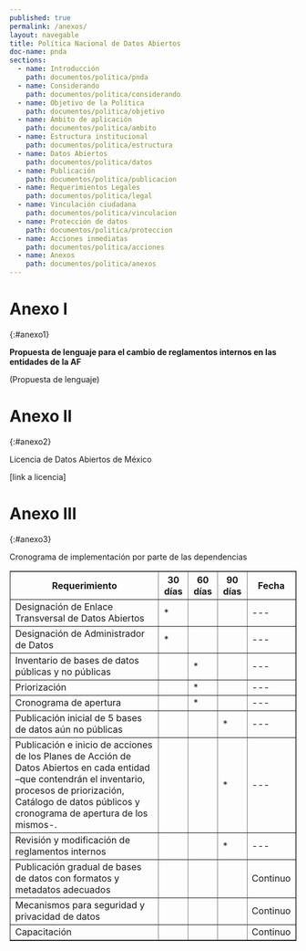 ```yaml
---
published: true
permalink: /anexos/
layout: navegable
title: Política Nacional de Datos Abiertos
doc-name: pnda
sections:
  - name: Introducción
    path: documentos/politica/pnda
  - name: Considerando
    path: documentos/politica/considerando
  - name: Objetivo de la Política
    path: documentos/politica/objetivo
  - name: Ámbito de aplicación
    path: documentos/politica/ambito
  - name: Estructura institucional
    path: documentos/politica/estructura
  - name: Datos Abiertos
    path: documentos/politica/datos
  - name: Publicación
    path: documentos/politica/publicacion
  - name: Requerimientos Legales
    path: documentos/politica/legal
  - name: Vinculación ciudadana
    path: documentos/politica/vinculacion
  - name: Protección de datos
    path: documentos/politica/proteccion
  - name: Acciones inmediatas
    path: documentos/politica/acciones
  - name: Anexos
    path: documentos/politica/anexos
---
```


# Anexo I
{:#anexo1}

**Propuesta de lenguaje para el cambio de reglamentos internos en las entidades de la AF**

(Propuesta de lenguaje)


# Anexo II
{:#anexo2}

Licencia de Datos Abiertos de México

[link a licencia]



# Anexo III
{:#anexo3}

Cronograma de implementación por parte de las dependencias

<table id="cronograma" border="1">
<tr>
   <th>Requerimiento</th>
   <th>30 d&iacute;as</th>
   <th>60 d&iacute;as</th>
   <th>90 d&iacute;as</th>
   <th>Fecha</th>
</tr>
<tr>
   <td>Designaci&oacute;n de Enlace Transversal de Datos Abiertos</td>
   <td> * </td>
   <td></td>
   <td></td>
   <td> --- </td>
</tr>
<tr>
   <td>Designaci&oacute;n de Administrador de Datos</td>
   <td> * </td>
   <td></td>
   <td></td>
   <td> --- </td>
</tr>
<tr>
   <td>Inventario de bases de datos p&uacute;blicas y no p&uacute;blicas</td>
   <td></td>
   <td> * </td>
   <td></td>
   <td> --- </td>
</tr>
<tr>
   <td>Priorizaci&oacute;n</td>
   <td></td>
   <td> * </td>
   <td></td>
   <td> --- </td>
</tr>
<tr>
   <td>Cronograma de apertura</td>
   <td></td>
   <td> * </td>
   <td></td>
   <td> --- </td>
</tr>
<tr>
   <td>Publicaci&oacute;n inicial de 5 bases de datos a&uacute;n no p&uacute;blicas</td>
   <td></td>   
   <td></td>
   <td> * </td>
   <td> --- </td>
</tr>
<tr>
   <td>Publicaci&oacute;n e inicio de acciones de los Planes de Acci&oacute;n de Datos Abiertos en cada entidad –que
   contendr&aacute;n el inventario, procesos de priorizaci&oacute;n, Cat&aacute;logo de datos p&uacute;blicos y cronograma
   de apertura de los mismos-.</td>
   <td></td>
   <td></td>
   <td> * </td>
   <td> --- </td>
</tr>
<tr>
   <td>Revisión y modificación de reglamentos internos</td>
   <td></td>
   <td></td>
   <td> * </td>
   <td> --- </td>
</tr>
<tr>
   <td>Publicaci&oacute;n gradual de bases de datos con formatos y metadatos adecuados</td>
   <td></td>
   <td></td>
   <td></td>
   <td>Continuo</td>
</tr>
<tr>
   <td>Mecanismos para seguridad y privacidad de datos</td>
   <td></td>
   <td></td>
   <td></td>
   <td>Continuo</td>
</tr>
<tr>
   <td>Capacitación</td>
   <td></td>
   <td></td>
   <td></td>
   <td>Continuo</td>
</tr>
</table>

